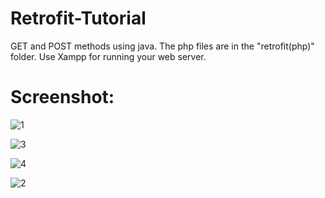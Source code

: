 # Retrofit-Tutorial

GET and POST methods using java.
The php files are in the "retrofit(php)" folder. Use Xampp for running your web server.



# Screenshot:

![1](https://user-images.githubusercontent.com/38455574/89953141-c4bf1c80-dc43-11ea-972e-9623a22d5563.PNG)

![3](https://user-images.githubusercontent.com/38455574/89953158-c983d080-dc43-11ea-9fe0-3d3161761346.PNG)

![4](https://user-images.githubusercontent.com/38455574/89953163-ca1c6700-dc43-11ea-86d3-a496d5ac1b68.PNG)

![2](https://user-images.githubusercontent.com/38455574/89953149-c7217680-dc43-11ea-821c-f82821c57458.PNG)
